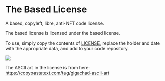 # The Based License

A based, copyleft, libre, anti-NFT code license.

The based license is licensed under the based license.

To use, simply copy the contents of [LICENSE](./license), replace the holder and date with the appropriate data, and add to your code repository.

![](https://pool.jortage.com/voringme/misskey/8b3a3413-e999-410a-ac69-950db8be9262.webp)

The ASCII art in the license is from here: https://copypastatext.com/tag/gigachad-ascii-art
